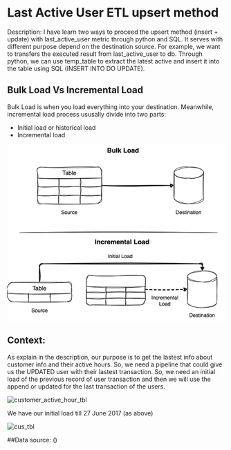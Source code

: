# Last Active User ETL upsert method

Description: 
I have learn two ways to proceed the upsert method (insert + update) with last_active_user metric through python and SQL. It serves with different purpose depend on the destination source. For example, we want to transfers the executed result from last_active_user to db. Through python, we can use temp_table to extract the latest active and insert it into the table using SQL (INSERT INTO DO UPDATE). 


## Bulk Load Vs Incremental Load

Bulk Load is when you load everything into your destination. Meanwhile, incremental load process ususally divide into two parts:
- Initial load or historical load
- Incremental load

![Logic flowchart](bulk_load_vs_incremental_load.png)



## Context:

As explain in the description, our purpose is to get the lastest info about customer info and their active hours. So, we need a pipeline that could give us the UPDATED user with their lastest transaction. So, we need an initial load of the previous record of user transaction and then we will use the append or updated for the last transaction of the users. 

![customer_active_hour_tbl]() 


We have our initial load till 27 June 2017 (as above) 

![cus_tbl]()

##Data source: ()






